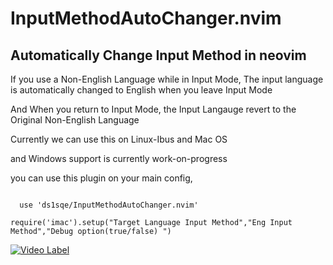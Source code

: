 # InputMethodAutoChanger.nvim
## Automatically Change Input Method in neovim
If you use a Non-English Language while in Input Mode, The input language is automatically changed to English when you leave Input Mode

And When you return to Input Mode, the Input Langauge revert to the Original Non-English Language

Currently we can use this on Linux-Ibus and Mac OS

and Windows support is currently work-on-progress

you can use this plugin on your main config,

<code>
  use 'ds1sqe/InputMethodAutoChanger.nvim' </code>
  
<code>require('imac').setup("Target Language Input Method","Eng Input Method","Debug option(true/false) ") </code>

[![Video Label](http://img.youtube.com/vi/7kj8mwXaZf0/0.jpg)](https://youtu.be/7kj8mwXaZf0?t=0s)
